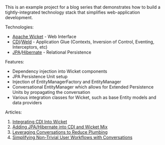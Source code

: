 This is an example project for a blog series that demonstrates how to build a tightly-integrated technology stack that simplifies web-application development.

Technologies:

 * [Apache Wicket](http://wicket.apache.org) - Web Interface
 * [CDI](http://jcp.org/en/jsr/summary?id=299)/[Weld](http://seamframework.org/Weld) - Application Glue (Contexts, Inversion of Control, Eventing, Interceptors, etc)
 * [JPA](http://jcp.org/en/jsr/detail?id=317)/[Hibernate](http://www.hibernate.org) - Relational Persistence

Features:

 * Dependency injection into Wicket components
 * JPA Persistence Unit setup
 * Injection of EntityManagerFactory and EntityManager
 * Conversational EntityManager which allows for Extended Persistence Units by propagating the conversation
 * Various integration classes for Wicket, such as base Entity models and data providers

Articles:

 1. [Integrating CDI Into Wicket](https://www.42lines.net/2011/11/15/integrating-cdi-into-wicket/)
 2. [Adding JPA/Hibernate into CDI and Wicket Mix](https://www.42lines.net/2011/11/21/adding-jpahibernate-into-the-cdi-and-wicket-mix/)
 3. [Leveraging Conversations to Reduce Plumbing](https://www.42lines.net/2011/11/29/leveraging-conversations/)
 4. [Simplifying Non-Trivial User Workflows with Conversations](https://www.42lines.net/2011/12/01/simplifying-non-trivial-user-workflows-with-conversations/)

